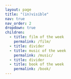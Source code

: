```yaml
---
layout: page
title: "(in)visible"
nav: true
nav_order: 2
dropdown: true
children:
  - title: film of the week
    permalink: /film/
  - title: divider
  - title: music of the week
    permalink: /music/
  - title: divider
  - title: book of the week
    permalink: /book/
---
```

